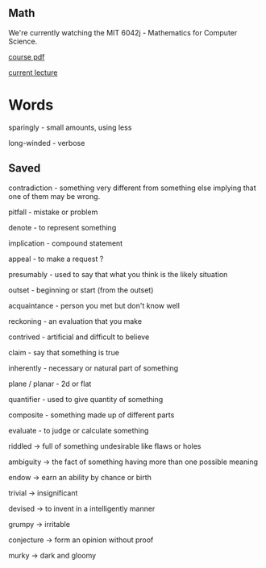 ## Math

We're currently watching the MIT 6042j - Mathematics for Computer Science.

[course pdf](https://ocw.mit.edu/courses/6-042j-mathematics-for-computer-science-fall-2010/93cad640cf3ed0b23ef70688f452d4d5_MIT6_042JF10_notes.pdf)

[current lecture](https://www.youtube.com/watch?v=L3LMbpZIKhQ&t=1s)

# Words

sparingly - small amounts, using less

long-winded - verbose

## Saved

contradiction - something very different from something else implying that one of them may be wrong.

pitfall - mistake or problem

denote - to represent something

implication - compound statement

appeal - to make a request ?

presumably - used to say that what you think is the likely situation

outset - beginning or start (from the outset)

acquaintance - person you met but don't know well

reckoning - an evaluation that you make

contrived - artificial and difficult to believe

claim - say that something is true

inherently - necessary or natural part of something

plane / planar - 2d or flat

quantifier - used to give quantity of something

composite - something made up of different parts

evaluate - to judge or calculate something

riddled -> full of something undesirable like flaws or holes

ambiguity -> the fact of something having more than one possible meaning

endow -> earn an ability by chance or birth

trivial -> insignificant

devised -> to invent in a intelligently manner

grumpy -> irritable

conjecture -> form an opinion without proof

murky -> dark and gloomy
